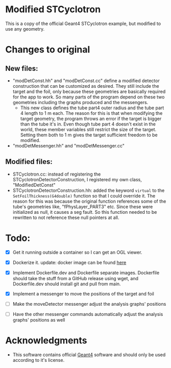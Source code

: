 # Modified STCyclotron

This is a copy of the official Geant4 STCyclotron example, but modified to use any geometry.

# Changes to original
## New files: 
- "modDetConst.hh" and "modDetConst.cc" define a modified detector construction that can be customized as desired. They still include the target and the foil, only because these geometries are basically required for the app to work. So many parts of the program depend on these two geometries including the graphs produced and the messengers.
  - This new class defines the tube part4 outer radius and the tube part 4 length to 1 m each. The reason for this is that when modifying the target geometry, the program throws an error if the target is bigger than the tube it's in. Even though tube part 4 doesn't exist in the world, these member variables still restrict the size of the target. Setting them both to 1 m gives the target sufficient freedom to be modified.
- "modDetMessenger.hh" and "modDetMessenger.cc"
  
## Modified files:
- STCyclotron.cc: instead of registering the STCyclotronDetectorConstruction, I registered my own class, "ModifiedDetConst"
- STCyclotronDetectorConstruction.hh: added the keyword `virtual` to the `SetFoilThickness(G4double)` function so that I could override it. The reason for this was because the original function references some of the tube's geometries like, "fPhysLayer_PART3" etc. Since these were initialized as null, it causes a seg fault. So this function needed to be rewritten to not reference these null pointers at all.

# Todo:
- [x] Get it running outside a container so I can get an OGL viewer.
- [x] Dockerize it. update: docker image can be found [here](https://hub.docker.com/repository/docker/john9francis/modified_stcyclotron)
- [x] Implement Dockerfile.dev and Dockerfile separate images. Dockerfile should take the stuff from a GitHub release using wget, and Dockerfile.dev should install git and pull from main. 
- [x] Implement a messenger to move the positions of the target and foil
- [ ] Make the moveDetector messenger adjust the analysis graphs' positions 
- [ ] Have the other messenger commands automatically adjust the analysis graphs' positions as well


# Acknowledgments
- This software contains official [Geant4](https://geant4.web.cern.ch/) software and should only be used according to it's license. 
